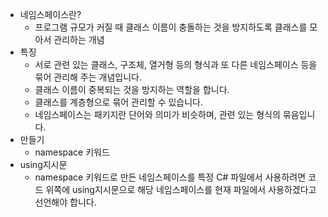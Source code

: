 - 네임스페이스란?
	- 프로그램 규모가 커질 때 클래스 이름이 충돌하는 것을 방지하도록 클래스를 모아서 관리하는 개념
- 특징
	- 서로 관련 있는 클래스, 구조체, 열거형 등의 형식과 또 다른 네임스페이스 등을 묶어 관리해 주는 개념입니다.
	- 클래스 이름이 중복되는 것을 방지하는 역할을 합니다.
	- 클래스를 계층형으로 묶어 관리할 수 있습니다.
	- 네임스페이스는 패키지란 단어와 의미가 비슷하며, 관련 있는 형식의 묶음입니다.
- 만들기
	- namespace 키워드
- using지시문
	- namespace 키워드로 만든 네임스페이스를 특정 C# 파일에서 사용하려면 코드 위쪽에 using지시문으로 해당 네임스페이스를 현재 파일에서 사용하겠다고 선언해야 합니다.